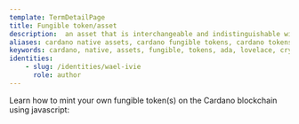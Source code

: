 ```yaml
---
template: TermDetailPage
title: Fungible token/asset
description:  an asset that is interchangeable and indistinguishable with some other asset(s). Same denomination bills and coins are fungible assets, for example, like equal quantities of ada to lovelaces.
aliases: cardano native assets, cardano fungible tokens, cardano tokens, ada, lovelace, cardano currency, cryptocurrency
keywords: cardano, native, assets, fungible, tokens, ada, lovelace, cryptocurrency, crypto
identities: 
    - slug: /identities/wael-ivie
      role: author
---
```


Learn how to mint your own fungible token(s) on the Cardano blockchain using javascript:

<Page url="/guides/create-single-non-fungible-token" />
